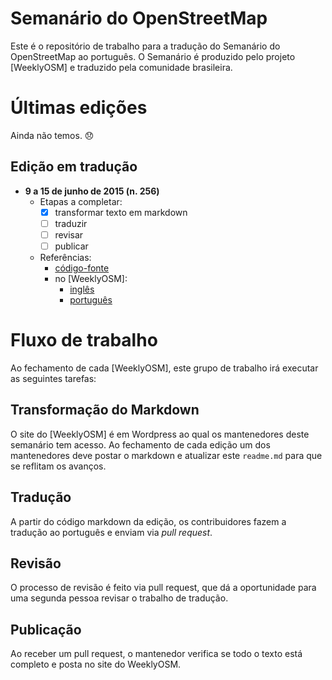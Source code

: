 # Semanário do OpenStreetMap

Este é o repositório de trabalho para a tradução do Semanário do OpenStreetMap ao português. O Semanário é produzido pelo projeto [WeeklyOSM] e traduzido pela comunidade brasileira.

# Últimas edições

Ainda não temos. :disappointed:

## Edição em tradução

* **9 a 15 de junho de 2015 (n. 256)**
  * Etapas a completar:
    * [x] transformar texto em markdown
    * [ ] traduzir
    * [ ] revisar
    * [ ] publicar
  * Referências:
    * [código-fonte](semanario-256.md)
    * no [WeeklyOSM]:
      * [inglês](http://www.weeklyosm.eu/archives/4205)
      * [português](http://www.weeklyosm.eu/pt/archives/4205)

# Fluxo de trabalho

Ao fechamento de cada [WeeklyOSM], este grupo de trabalho irá executar as seguintes tarefas:

## Transformação do Markdown

O site do [WeeklyOSM] é em Wordpress ao qual os mantenedores deste semanário tem acesso. Ao fechamento de cada edição um dos mantenedores deve postar o markdown e atualizar este `readme.md` para que se reflitam os avanços.

## Tradução

A partir do código markdown da edição, os contribuidores fazem a tradução ao português e enviam via *pull request*.

## Revisão

O processo de revisão é feito via pull request, que dá a oportunidade para uma segunda pessoa revisar o trabalho de tradução.

## Publicação

Ao receber um pull request, o mantenedor verifica se todo o texto está completo e posta no site do WeeklyOSM.
